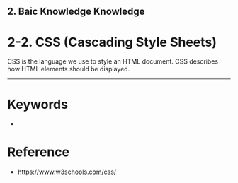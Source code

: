 ## 2. Baic Knowledge Knowledge
# 2-2. CSS (Cascading Style Sheets)
CSS is the language we use to style an HTML document. CSS describes how HTML elements should be displayed.

***
# Keywords
- 

# Reference
- https://www.w3schools.com/css/